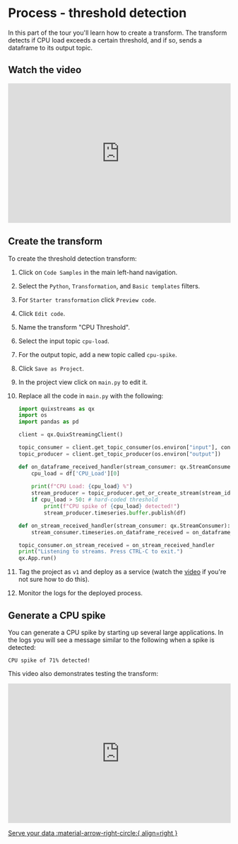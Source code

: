 # Process - threshold detection

In this part of the tour you'll learn how to create a transform. The transform detects if CPU load exceeds a certain threshold, and if so, sends a dataframe to its output topic.

## Watch the video

<div style="position: relative; padding-bottom: 62.5%; height: 0;"><iframe src="https://www.loom.com/embed/14daea2ac1a044cd84cf47ce1fe37c03?sid=4e72a0f8-8276-408b-beaf-1515454d8c49" frameborder="0" webkitallowfullscreen mozallowfullscreen allowfullscreen style="position: absolute; top: 0; left: 0; width: 100%; height: 100%;"></iframe></div>

## Create the transform

To create the threshold detection transform:

1. Click on `Code Samples` in the main left-hand navigation. 
2. Select the `Python`, `Transformation`, and `Basic templates` filters.
3. For `Starter transformation` click `Preview code`.
4. Click `Edit code`.
5. Name the transform "CPU Threshold".
6. Select the input topic `cpu-load`.
7. For the output topic, add a new topic called `cpu-spike`.
8. Click `Save as Project`.
9. In the project view click on `main.py` to edit it.
10. Replace all the code in `main.py` with the following:

    ```python
    import quixstreams as qx
    import os
    import pandas as pd

    client = qx.QuixStreamingClient()

    topic_consumer = client.get_topic_consumer(os.environ["input"], consumer_group = "empty-transformation")
    topic_producer = client.get_topic_producer(os.environ["output"])

    def on_dataframe_received_handler(stream_consumer: qx.StreamConsumer, df: pd.DataFrame):
        cpu_load = df['CPU_Load'][0]
        
        print(f"CPU Load: {cpu_load} %")    
        stream_producer = topic_producer.get_or_create_stream(stream_id = stream_consumer.stream_id)
        if cpu_load > 50: # hard-coded threshold
            print(f"CPU spike of {cpu_load} detected!")
            stream_producer.timeseries.buffer.publish(df)

    def on_stream_received_handler(stream_consumer: qx.StreamConsumer):
        stream_consumer.timeseries.on_dataframe_received = on_dataframe_received_handler

    topic_consumer.on_stream_received = on_stream_received_handler
    print("Listening to streams. Press CTRL-C to exit.")
    qx.App.run()
    ```

11. Tag the project as `v1` and deploy as a service (watch the [video](#watch-the-video) if you're not sure how to do this).
12. Monitor the logs for the deployed process.

## Generate a CPU spike

You can generate a CPU spike by starting up several large applications. In the logs you will see a message similar to the following when a spike is detected:

```
CPU spike of 71% detected!
```

This video also demonstrates testing the transform:

<div style="position: relative; padding-bottom: 62.5%; height: 0;"><iframe src="https://www.loom.com/embed/8ae964ce14234fa7961c4e8db2ebb0fa?sid=32926920-d4b9-48b9-9f41-4151fa490ba9" frameborder="0" webkitallowfullscreen mozallowfullscreen allowfullscreen style="position: absolute; top: 0; left: 0; width: 100%; height: 100%;"></iframe></div>

[Serve your data :material-arrow-right-circle:{ align=right }](./serve-sms.md)
